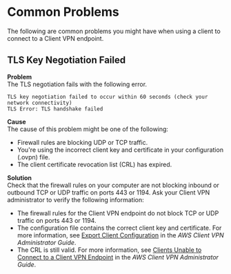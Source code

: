 # Common Problems<a name="common-troubleshooting"></a>

The following are common problems you might have when using a client to connect to a Client VPN endpoint\.

## TLS Key Negotiation Failed<a name="common-troubleshooting-tls"></a>

**Problem**  
The TLS negotiation fails with the following error\.

```
TLS key negotiation failed to occur within 60 seconds (check your network connectivity)
TLS Error: TLS handshake failed
```

**Cause**  
The cause of this problem might be one of the following:
+ Firewall rules are blocking UDP or TCP traffic\.
+ You're using the incorrect client key and certificate in your configuration \(\.ovpn\) file\.
+ The client certificate revocation list \(CRL\) has expired\. 

**Solution**  
Check that the firewall rules on your computer are not blocking inbound or outbound TCP or UDP traffic on ports 443 or 1194\. Ask your Client VPN administrator to verify the following information:
+ The firewall rules for the Client VPN endpoint do not block TCP or UDP traffic on ports 443 or 1194\.
+ The configuration file contains the correct client key and certificate\. For more information, see [Export Client Configuration](https://docs.aws.amazon.com/vpn/latest/clientvpn-admin/cvpn-working-endpoints.html#cvpn-working-endpoint-export) in the *AWS Client VPN Administrator Guide*\.
+ The CRL is still valid\. For more information, see [Clients Unable to Connect to a Client VPN Endpoint](https://docs.aws.amazon.com/vpn/latest/clientvpn-admin/troubleshooting.html#client-cannot-connect) in the *AWS Client VPN Administrator Guide*\.